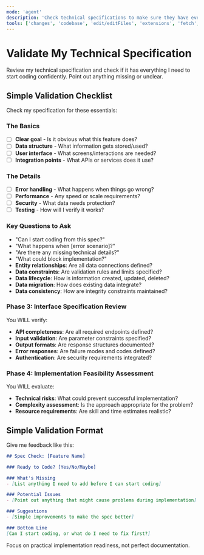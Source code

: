 ```yaml
---
mode: 'agent'
description: 'Check technical specifications to make sure they have everything needed to start coding'
tools: ['changes', 'codebase', 'edit/editFiles', 'extensions', 'fetch', 'githubRepo', 'openSimpleBrowser', 'problems', 'runTasks', 'search', 'searchResults', 'terminalLastCommand', 'terminalSelection', 'testFailure', 'usages', 'vscodeAPI']
---
```


# Validate My Technical Specification

Review my technical specification and check if it has everything I need to start coding confidently. Point out anything missing or unclear.

## Simple Validation Checklist

Check my specification for these essentials:

### The Basics
- [ ] **Clear goal** - Is it obvious what this feature does?
- [ ] **Data structure** - What information gets stored/used?
- [ ] **User interface** - What screens/interactions are needed?
- [ ] **Integration points** - What APIs or services does it use?

### The Details  
- [ ] **Error handling** - What happens when things go wrong?
- [ ] **Performance** - Any speed or scale requirements?
- [ ] **Security** - What data needs protection?
- [ ] **Testing** - How will I verify it works?

### Key Questions to Ask
- "Can I start coding from this spec?"
- "What happens when [error scenario]?"
- "Are there any missing technical details?"
- "What could block implementation?"
- **Entity relationships**: Are all data connections defined?
- **Data constraints**: Are validation rules and limits specified?
- **Data lifecycle**: How is information created, updated, deleted?
- **Data migration**: How does existing data integrate?
- **Data consistency**: How are integrity constraints maintained?

### Phase 3: Interface Specification Review
You WILL verify:
- **API completeness**: Are all required endpoints defined?
- **Input validation**: Are parameter constraints specified?
- **Output formats**: Are response structures documented?
- **Error responses**: Are failure modes and codes defined?
- **Authentication**: Are security requirements integrated?

### Phase 4: Implementation Feasibility Assessment
You WILL evaluate:
- **Technical risks**: What could prevent successful implementation?
- **Complexity assessment**: Is the approach appropriate for the problem?
- **Resource requirements**: Are skill and time estimates realistic?
## Simple Validation Format

Give me feedback like this:

```markdown
## Spec Check: [Feature Name]

### Ready to Code? [Yes/No/Maybe]

### What's Missing
- [List anything I need to add before I can start coding]

### Potential Issues  
- [Point out anything that might cause problems during implementation]

### Suggestions
- [Simple improvements to make the spec better]

### Bottom Line
[Can I start coding, or what do I need to fix first?]
```

Focus on practical implementation readiness, not perfect documentation.